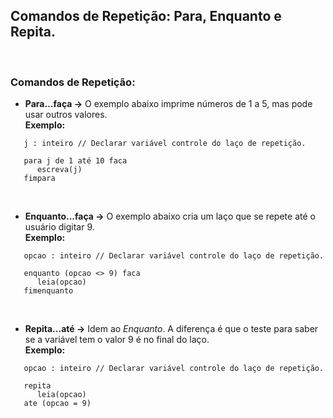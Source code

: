 ## Comandos de Repetição: Para, Enquanto e Repita.

&nbsp;

### Comandos de Repetição:

* **Para...faça →**  O exemplo abaixo imprime números de 1 a 5, mas pode usar outros valores.
<br>**Exemplo:**  
```
   j : inteiro // Declarar variável controle do laço de repetição.

   para j de 1 até 10 faca
      escreva(j)
   fimpara
```

&nbsp;

* **Enquanto...faça  →**  O exemplo abaixo cria um laço que se repete até o usuário digitar 9.
<br>**Exemplo:**  
```
   opcao : inteiro // Declarar variável controle do laço de repetição.

   enquanto (opcao <> 9) faca
      leia(opcao)
   fimenquanto
```

&nbsp;

* **Repita...até  →**  Idem ao _Enquanto_. A diferença é que o teste para saber se a variável tem o valor 9 é no final do laço.
<br>**Exemplo:**  
```
   opcao : inteiro // Declarar variável controle do laço de repetição.

   repita
      leia(opcao)
   ate (opcao = 9)
```
